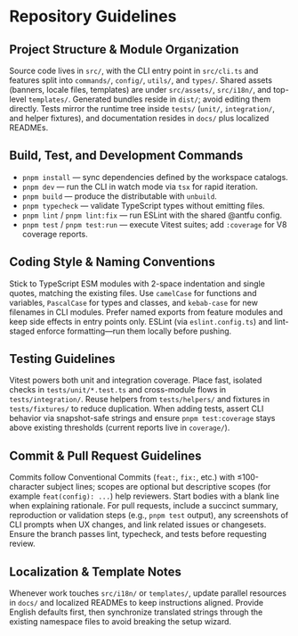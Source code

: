 # Repository Guidelines

## Project Structure & Module Organization
Source code lives in `src/`, with the CLI entry point in `src/cli.ts` and features split into `commands/`, `config/`, `utils/`, and `types/`. Shared assets (banners, locale files, templates) are under `src/assets/`, `src/i18n/`, and top-level `templates/`. Generated bundles reside in `dist/`; avoid editing them directly. Tests mirror the runtime tree inside `tests/` (`unit/`, `integration/`, and helper fixtures), and documentation resides in `docs/` plus localized READMEs.

## Build, Test, and Development Commands
- `pnpm install` — sync dependencies defined by the workspace catalogs.
- `pnpm dev` — run the CLI in watch mode via `tsx` for rapid iteration.
- `pnpm build` — produce the distributable with `unbuild`.
- `pnpm typecheck` — validate TypeScript types without emitting files.
- `pnpm lint` / `pnpm lint:fix` — run ESLint with the shared @antfu config.
- `pnpm test` / `pnpm test:run` — execute Vitest suites; add `:coverage` for V8 coverage reports.

## Coding Style & Naming Conventions
Stick to TypeScript ESM modules with 2-space indentation and single quotes, matching the existing files. Use `camelCase` for functions and variables, `PascalCase` for types and classes, and `kebab-case` for new filenames in CLI modules. Prefer named exports from feature modules and keep side effects in entry points only. ESLint (via `eslint.config.ts`) and lint-staged enforce formatting—run them locally before pushing.

## Testing Guidelines
Vitest powers both unit and integration coverage. Place fast, isolated checks in `tests/unit/*.test.ts` and cross-module flows in `tests/integration/`. Reuse helpers from `tests/helpers/` and fixtures in `tests/fixtures/` to reduce duplication. When adding tests, assert CLI behavior via snapshot-safe strings and ensure `pnpm test:coverage` stays above existing thresholds (current reports live in `coverage/`).

## Commit & Pull Request Guidelines
Commits follow Conventional Commits (`feat:`, `fix:`, etc.) with ≤100-character subject lines; scopes are optional but descriptive scopes (for example `feat(config): ...`) help reviewers. Start bodies with a blank line when explaining rationale. For pull requests, include a succinct summary, reproduction or validation steps (e.g., `pnpm test` output), any screenshots of CLI prompts when UX changes, and link related issues or changesets. Ensure the branch passes lint, typecheck, and tests before requesting review.

## Localization & Template Notes
Whenever work touches `src/i18n/` or `templates/`, update parallel resources in `docs/` and localized READMEs to keep instructions aligned. Provide English defaults first, then synchronize translated strings through the existing namespace files to avoid breaking the setup wizard.
